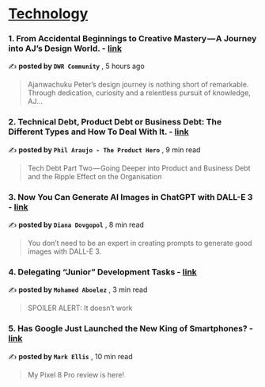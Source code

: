 
<h1><a href=https://medium.com/tag/technology/recommended target="_blank" rel="noopener noreferrer">Technology</a></h1>
<h3>1. From Accidental Beginnings to Creative Mastery — A Journey into AJ’s  Design World. - <a href=https://medium.com/@TheDWRCommunity/from-accidental-beginnings-to-creative-mastery-a-journey-into-ajs-design-world-de4fbda9db28?source=tag_recommended_feed---------0-84----------technology----------9b448fba_aa88_41e6_8c00_198b79103db6------- target="_blank" rel="noopener noreferrer">link</a></h3>

✍️ **posted by `DWR Community`** <date> , 5 hours ago</date>

<blockquote>Ajanwachuku Peter’s design journey is nothing short of remarkable. Through dedication, curiosity and a relentless pursuit of knowledge, AJ…</blockquote>

<h3>2. Technical Debt, Product Debt or Business Debt: The Different Types and How To Deal With It. - <a href=https://medium.com/managing-digital-products/technical-debt-product-debt-or-business-debt-the-different-types-and-how-to-deal-with-it-5a9c50dc2c89?source=tag_recommended_feed---------1-107----------technology----------9b448fba_aa88_41e6_8c00_198b79103db6------- target="_blank" rel="noopener noreferrer">link</a></h3>

✍️ **posted by `Phil Araujo - The Product Hero`** <date> , 9 min read</date>

<blockquote>Tech Debt Part Two — Going Deeper into Product and Business Debt and the Ripple Effect on the Organisation</blockquote>

<h3>3. Now You Can Generate AI Images in ChatGPT with DALL-E 3 - <a href=https://medium.com/artificial-corner/now-you-can-generate-ai-images-in-chatgpt-with-dall-e-3-goodbye-midjourney-76a547321575?source=tag_recommended_feed---------2-85----------technology----------9b448fba_aa88_41e6_8c00_198b79103db6------- target="_blank" rel="noopener noreferrer">link</a></h3>

✍️ **posted by `Diana Dovgopol`** <date> , 8 min read</date>

<blockquote>You don’t need to be an expert in creating prompts to generate good images with DALL-E 3.</blockquote>

<h3>4. Delegating “Junior” Development Tasks - <a href=https://medium.com/gitconnected/delegating-junior-development-tasks-8b3e3d8ce3b1?source=tag_recommended_feed---------3-84----------technology----------9b448fba_aa88_41e6_8c00_198b79103db6------- target="_blank" rel="noopener noreferrer">link</a></h3>

✍️ **posted by `Mohamed Aboelez`** <date> , 3 min read</date>

<blockquote>SPOILER ALERT: It doesn’t work</blockquote>

<h3>5. Has Google Just Launched the New King of Smartphones? - <a href=https://medium.com/macoclock/has-google-just-launched-the-new-king-of-smartphones-8c2d57f61c59?source=tag_recommended_feed---------4-107----------technology----------9b448fba_aa88_41e6_8c00_198b79103db6------- target="_blank" rel="noopener noreferrer">link</a></h3>

✍️ **posted by `Mark Ellis`** <date> , 10 min read</date>

<blockquote>My Pixel 8 Pro review is here!</blockquote>

